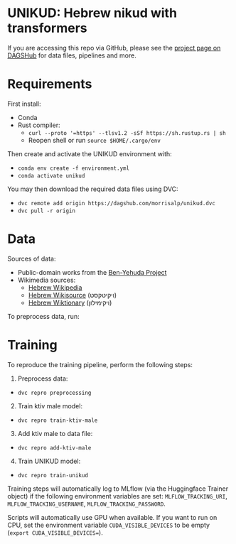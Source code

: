 # UNIKUD: Hebrew nikud with transformers

If you are accessing this repo via GitHub, please see the [project page on DAGSHub](https://dagshub.com/morrisalp/unikud) for data files, pipelines and more.

# Requirements

First install:

* Conda
* Rust compiler:
  * `curl --proto '=https' --tlsv1.2 -sSf https://sh.rustup.rs | sh`
  * Reopen shell or run `source $HOME/.cargo/env`

Then create and activate the UNIKUD environment with:

* `conda env create -f environment.yml`
* `conda activate unikud`

You may then download the required data files using DVC:

* `dvc remote add origin https://dagshub.com/morrisalp/unikud.dvc`
* `dvc pull -r origin`

# Data

Sources of data:

* Public-domain works from the [Ben-Yehuda Project](https://benyehuda.org/)
* Wikimedia sources:
  * [Hebrew Wikipedia](https://he.wikipedia.org/)
  * [Hebrew Wikisource](https://he.wikisource.org/) (ויקיטקסט)
  * [Hebrew Wiktionary](https://he.wiktionary.org/) (ויקימילון)

To preprocess data, run:

# Training

To reproduce the training pipeline, perform the following steps:

1. Preprocess data:
  * `dvc repro preprocessing`
2. Train ktiv male model:
  * `dvc repro train-ktiv-male`
3. Add ktiv male to data file:
  * `dvc repro add-ktiv-male`
4. Train UNIKUD model:
  * `dvc repro train-unikud`

Training steps will automatically log to MLflow (via the Huggingface Trainer object) if the following environment variables are set: `MLFLOW_TRACKING_URI`, `MLFLOW_TRACKING_USERNAME`, `MLFLOW_TRACKING_PASSWORD`.

Scripts will automatically use GPU when available. If you want to run on CPU, set the environment variable `CUDA_VISIBLE_DEVICES` to be empty (`export CUDA_VISIBLE_DEVICES=`).